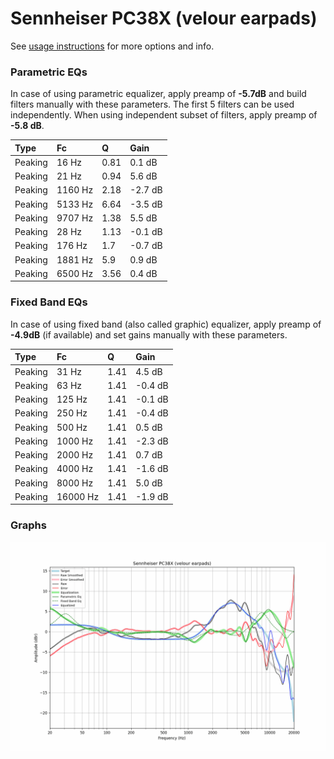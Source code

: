 # Sennheiser PC38X (velour earpads)
See [usage instructions](https://github.com/jaakkopasanen/AutoEq#usage) for more options and info.

### Parametric EQs
In case of using parametric equalizer, apply preamp of **-5.7dB** and build filters manually
with these parameters. The first 5 filters can be used independently.
When using independent subset of filters, apply preamp of **-5.8 dB**.

| Type    | Fc      |    Q | Gain    |
|:--------|:--------|:-----|:--------|
| Peaking | 16 Hz   | 0.81 | 0.1 dB  |
| Peaking | 21 Hz   | 0.94 | 5.6 dB  |
| Peaking | 1160 Hz | 2.18 | -2.7 dB |
| Peaking | 5133 Hz | 6.64 | -3.5 dB |
| Peaking | 9707 Hz | 1.38 | 5.5 dB  |
| Peaking | 28 Hz   | 1.13 | -0.1 dB |
| Peaking | 176 Hz  | 1.7  | -0.7 dB |
| Peaking | 1881 Hz | 5.9  | 0.9 dB  |
| Peaking | 6500 Hz | 3.56 | 0.4 dB  |

### Fixed Band EQs
In case of using fixed band (also called graphic) equalizer, apply preamp of **-4.9dB**
(if available) and set gains manually with these parameters.

| Type    | Fc       |    Q | Gain    |
|:--------|:---------|:-----|:--------|
| Peaking | 31 Hz    | 1.41 | 4.5 dB  |
| Peaking | 63 Hz    | 1.41 | -0.4 dB |
| Peaking | 125 Hz   | 1.41 | -0.1 dB |
| Peaking | 250 Hz   | 1.41 | -0.4 dB |
| Peaking | 500 Hz   | 1.41 | 0.5 dB  |
| Peaking | 1000 Hz  | 1.41 | -2.3 dB |
| Peaking | 2000 Hz  | 1.41 | 0.7 dB  |
| Peaking | 4000 Hz  | 1.41 | -1.6 dB |
| Peaking | 8000 Hz  | 1.41 | 5.0 dB  |
| Peaking | 16000 Hz | 1.41 | -1.9 dB |

### Graphs
![](./Sennheiser%20PC38X%20(velour%20earpads).png)